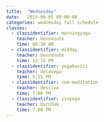 ```yaml
---
title:  "Wednesday"
date:   2015-08-05 00:00:00
categories: wednesday fall schedule
classes:
  - classidentifier: morningyoga
    teacher: benvenuto
    time: 08:30 AM
  - classidentifier: midday
    teacher: benvenuto
    time: 12:15 PM
  - classidentifier: yogabasics
    teacher: delavega
    time: 5:15 PM
  - classidentifier: com-meditation
    teacher: desilva
    time: 7:00 PM
  - classidentifier: yinyoga
    teacher: burnham
    time: 7:00 PM
---
```

